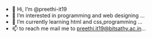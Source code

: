 - 👋 Hi, I’m @preethi-it19
- 👀 I’m interested in programming and web designing ...
- 🌱 I’m currently learning html and css,programming ...
- 📫 to reach me mail me to preethi.it19@bitsathy.ac.in...

<!---
preethi-it19/preethi-it19 is a ✨ special ✨ repository because its `README.md` (this file) appears on your GitHub profile.
You can click the Preview link to take a look at your changes.
--->
